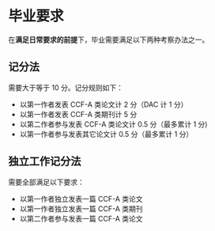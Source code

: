 # 毕业要求

在**满足日常要求的前提**下，毕业需要满足以下两种考察办法之一。

## 记分法

需要大于等于 10 分。记分规则如下：

- 以第一作者发表 CCF-A 类论文计 2 分（DAC 计 1 分）
- 以第一作者发表 CCF-A 类期刊计 5 分
- 以第二作者参与发表 CCF-A 类论文计 0.5 分（最多累计 1 分)
- 以第一作者参与发表其它论文计 0.5 分（最多累计 1 分）

## 独立工作记分法

需要全部满足以下要求：

- 以第一作者独立发表一篇 CCF-A 类论文
- 以第一作者独立发表一篇 CCF-A 类期刊
- 以第二作者参与发表一篇 CCF-A 类论文
